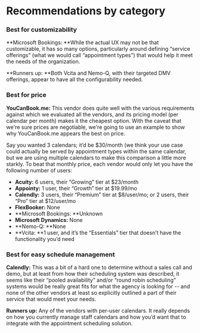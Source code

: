 # Recommendations by category

### Best for customizability 

**Microsoft Bookings: **While the actual UX may not be that customizable, it has so many options, particularly around defining “service offerings” (what we would call “appointment types”) that would help it meet the needs of the organization.

**Runners up: **Both Vcita and Nemo-Q, with their targeted DMV offerings, appear to have all the configurability needed. 

### Best for price

**YouCanBook.me:** This vendor does quite well with the various requirements against which we evaluated all the vendors, and its pricing model (per calendar per month) makes it the cheapest option. With the caveat that we're sure prices are negotiable, we're going to use an example to show why YouCanBook.me appears the best on price.

Say you wanted 3 calendars; it’d be $30/month (we think your use case could actually be served by appointment types within the same calendar, but we are using multiple calendars to make this comparison a little more starkly. To beat that monthly price, each vendor would only let you have the following number of users:

* **Acuity:** 6 users, their “Growing” tier at $23/month
* **Appointy:** 1 user, their “Growth” tier at $19.99/mo
* **Calendly:** 3 users, their “Premium” tier at $8/user/mo; or 2 users, their “Pro” tier at $12/user/mo
* **FlexBooker:** None
* **Microsoft Bookings: **Unknown
* **Microsoft Dynamics:** None
* **Nemo-Q: **None
* **Vcita: **1 user, and it’s the “Essentials” tier that doesn’t have the functionality you’d need

### Best for easy schedule management

**Calendly:** This was a bit of a hard one to determine without a sales call and demo, but at least from how their scheduling system was described, it seems like their “pooled availability” and/or “round robin scheduling” systems would be really great fits for what the agency is looking for -- and none of the other vendors at least so explicitly outlined a part of their service that would meet your needs.

**Runners up:** Any of the vendors with per-user calendars. It really depends on how you currently manage staff calendars and how you’d want that to integrate with the appointment scheduling solution.
